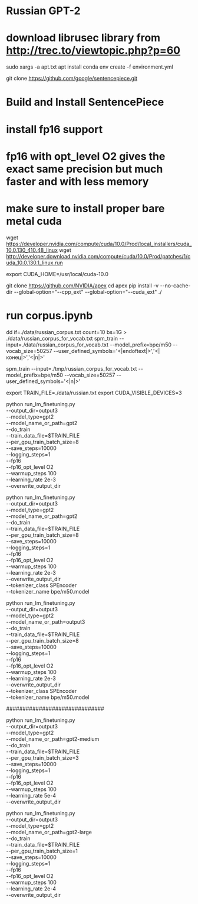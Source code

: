 # Russian GPT-2 

# download librusec library from http://trec.to/viewtopic.php?p=60

sudo xargs -a apt.txt apt install
conda env create -f environment.yml

git clone https://github.com/google/sentencepiece.git
# Build and Install SentencePiece

# install fp16 support
# fp16 with opt_level O2 gives the exact same precision but much faster and with less memory

# make sure to install proper bare metal cuda 
wget https://developer.nvidia.com/compute/cuda/10.0/Prod/local_installers/cuda_10.0.130_410.48_linux
wget http://developer.download.nvidia.com/compute/cuda/10.0/Prod/patches/1/cuda_10.0.130.1_linux.run

export CUDA_HOME=/usr/local/cuda-10.0

git clone https://github.com/NVIDIA/apex
cd apex
pip install -v --no-cache-dir --global-option="--cpp_ext" --global-option="--cuda_ext" ./

# run corpus.ipynb

dd if=./data/russian_corpus.txt count=10 bs=1G > ./data/russian_corpus_for_vocab.txt
spm_train --input=./data/russian_corpus_for_vocab.txt --model_prefix=bpe/m50 --vocab_size=50257 --user_defined_symbols='<|endoftext|>','<|конец|>','<|n|>'

spm_train --input=./tmp/russian_corpus_for_vocab.txt --model_prefix=bpe/m50 --vocab_size=50257 --user_defined_symbols='<|n|>'

export TRAIN_FILE=./data/russian.txt
export CUDA_VISIBLE_DEVICES=3

python run_lm_finetuning.py \
    --output_dir=output3 \
    --model_type=gpt2 \
    --model_name_or_path=gpt2 \
    --do_train \
    --train_data_file=$TRAIN_FILE \
    --per_gpu_train_batch_size=8 \
    --save_steps=10000 \
    --logging_steps=1 \
    --fp16 \
    --fp16_opt_level O2 \
    --warmup_steps 100 \
    --learning_rate 2e-3 \
    --overwrite_output_dir

python run_lm_finetuning.py \
    --output_dir=output3 \
    --model_type=gpt2 \
    --model_name_or_path=gpt2 \
    --do_train \
    --train_data_file=$TRAIN_FILE \
    --per_gpu_train_batch_size=8 \
    --save_steps=10000 \
    --logging_steps=1 \
    --fp16 \
    --fp16_opt_level O2 \
    --warmup_steps 100 \
    --learning_rate 2e-3 \
    --overwrite_output_dir \
    --tokenizer_class SPEncoder \
    --tokenizer_name bpe/m50.model

python run_lm_finetuning.py \
    --output_dir=output3 \
    --model_type=gpt2 \
    --model_name_or_path=output3 \
    --do_train \
    --train_data_file=$TRAIN_FILE \
    --per_gpu_train_batch_size=8 \
    --save_steps=10000 \
    --logging_steps=1 \
    --fp16 \
    --fp16_opt_level O2 \
    --warmup_steps 100 \
    --learning_rate 2e-3 \
    --overwrite_output_dir \
    --tokenizer_class SPEncoder \
    --tokenizer_name bpe/m50.model

##############################

python run_lm_finetuning.py \
    --output_dir=output3 \
    --model_type=gpt2 \
    --model_name_or_path=gpt2-medium \
    --do_train \
    --train_data_file=$TRAIN_FILE \
    --per_gpu_train_batch_size=3 \
    --save_steps=10000 \
    --logging_steps=1 \
    --fp16 \
    --fp16_opt_level O2 \
    --warmup_steps 100 \
    --learning_rate 5e-4 \
    --overwrite_output_dir

python run_lm_finetuning.py \
    --output_dir=output3 \
    --model_type=gpt2 \
    --model_name_or_path=gpt2-large \
    --do_train \
    --train_data_file=$TRAIN_FILE \
    --per_gpu_train_batch_size=1 \
    --save_steps=10000 \
    --logging_steps=1 \
    --fp16 \
    --fp16_opt_level O2 \
    --warmup_steps 100 \
    --learning_rate 2e-4 \
    --overwrite_output_dir

